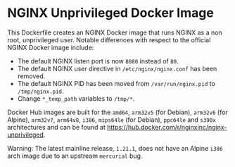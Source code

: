# NGINX Unprivileged Docker Image

This Dockerfile creates an NGINX Docker image that runs NGINX as a non root, unprivileged user. Notable differences with respect to the official NGINX Docker image include:
*   The default NGINX listen port is now `8080` instead of `80`.
*   The default NGINX user directive in `/etc/nginx/nginx.conf` has been removed.
*   The default NGINX PID has been moved from `/var/run/nginx.pid` to `/tmp/nginx.pid`.
*   Change `*_temp_path` variables to `/tmp/*`.

Docker Hub images are built for the `amd64`, `arm32v5` (for Debian), `arm32v6` (for Alpine), `arm32v7`, `arm64v8`, `i386`, `mips64le` (for Debian), `ppc64le` and `s390x` architectures and can be found at <https://hub.docker.com/r/nginxinc/nginx-unprivileged>.

Warning: The latest mainline release, `1.21.1`, does not have an Alpine `i386` arch image due to an upstream `mercurial` bug.
